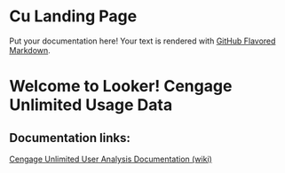 # Cu Landing Page

Put your documentation here! Your text is rendered with [GitHub Flavored Markdown](https://help.github.com/articles/github-flavored-markdown).

<h1>Welcome to Looker! Cengage Unlimited Usage Data</h1>
<h2>Documentation links:</h2>
<a href="https://wiki.cengage.com/pages/viewpage.action?spaceKey=cap&title=Cengage+Unlimited+User+Analysis+Documentation">Cengage Unlimited User Analysis Documentation (wiki)</a>
